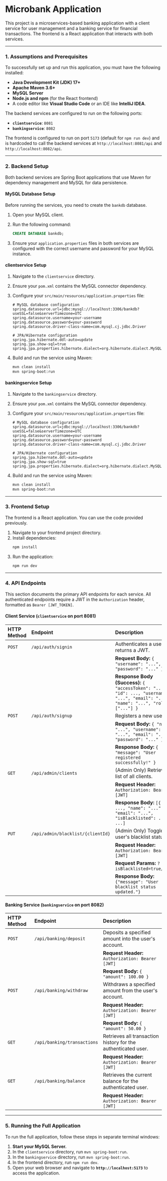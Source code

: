 # Microbank Application

This project is a microservices-based banking application with a client service for user management and a banking service for financial transactions. The frontend is a React application that interacts with both services.

-----

### 1\. Assumptions and Prerequisites

To successfully set up and run this application, you must have the following installed:

  * **Java Development Kit (JDK) 17+**
  * **Apache Maven 3.6+**
  * **MySQL Server**
  * **Node.js and npm** (for the React frontend)
  * A code editor like **Visual Studio Code** or an IDE like **IntelliJ IDEA**.

The backend services are configured to run on the following ports:

  * **`clientservice`**: `8081`
  * **`bankingservice`**: `8082`

The frontend is configured to run on port `5173` (default for `npm run dev`) and is hardcoded to call the backend services at `http://localhost:8081/api` and `http://localhost:8082/api`.

-----

### 2\. Backend Setup

Both backend services are Spring Boot applications that use Maven for dependency management and MySQL for data persistence.

#### MySQL Database Setup

Before running the services, you need to create the `bankdb` database.

1.  Open your MySQL client.

2.  Run the following command:

    ```sql
    CREATE DATABASE bankdb;
    ```

3.  Ensure your `application.properties` files in both services are configured with the correct username and password for your MySQL instance.

#### clientservice Setup

1.  Navigate to the `clientservice` directory.

2.  Ensure your `pom.xml` contains the MySQL connector dependency.

3.  Configure your `src/main/resources/application.properties` file:

    ```properties
    # MySQL database configuration
    spring.datasource.url=jdbc:mysql://localhost:3306/bankdb?useSSL=false&serverTimezone=UTC
    spring.datasource.username=your-username
    spring.datasource.password=your-password
    spring.datasource.driver-class-name=com.mysql.cj.jdbc.Driver

    # JPA/Hibernate configuration
    spring.jpa.hibernate.ddl-auto=update
    spring.jpa.show-sql=true
    spring.jpa.properties.hibernate.dialect=org.hibernate.dialect.MySQLDialect
    ```

4.  Build and run the service using Maven:

    ```bash
    mvn clean install
    mvn spring-boot:run
    ```

#### bankingservice Setup

1.  Navigate to the `bankingservice` directory.

2.  Ensure your `pom.xml` contains the MySQL connector dependency.

3.  Configure your `src/main/resources/application.properties` file:

    ```properties
    # MySQL database configuration
    spring.datasource.url=jdbc:mysql://localhost:3306/bankdb?useSSL=false&serverTimezone=UTC
    spring.datasource.username=your-username
    spring.datasource.password=your-password
    spring.datasource.driver-class-name=com.mysql.cj.jdbc.Driver

    # JPA/Hibernate configuration
    spring.jpa.hibernate.ddl-auto=update
    spring.jpa.show-sql=true
    spring.jpa.properties.hibernate.dialect=org.hibernate.dialect.MySQLDialect
    ```

4.  Build and run the service using Maven:

    ```bash
    mvn clean install
    mvn spring-boot:run
    ```

-----

### 3\. Frontend Setup

The frontend is a React application. You can use the code provided previously.

1.  Navigate to your frontend project directory.
2.  Install dependencies:
    ```bash
    npm install
    ```
3.  Run the application:
    ```bash
    npm run dev
    ```

-----

### 4\. API Endpoints

This section documents the primary API endpoints for each service. All authenticated endpoints require a JWT in the `Authorization` header, formatted as `Bearer [JWT_TOKEN]`.

#### Client Service (`clientservice` on port 8081)

| HTTP Method | Endpoint | Description |
| :--- | :--- | :--- |
| `POST` | `/api/auth/signin` | Authenticates a user and returns a JWT. |
| | | **Request Body:** `{ "username": "...", "password": "..." }` |
| | | **Response Body (Success):** `{ "accessToken": "...", "id": ..., "username": "...", "email": "...", "name": "...", "roles": ["..."] }` |
| `POST` | `/api/auth/signup` | Registers a new user. |
| | | **Request Body:** `{ "name": "...", "username": "...", "email": "...", "password": "..." }` |
| | | **Response Body:** `{ "message": "User registered successfully!" }` |
| `GET` | `/api/admin/clients` | (Admin Only) Retrieves a list of all clients. |
| | | **Request Header:** `Authorization: Bearer [JWT]` |
| | | **Response Body:** `[{ "id": ..., "name": "...", "email": "...", "isBlacklisted": ... }, ...]` |
| `PUT` | `/api/admin/blacklist/{clientId}` | (Admin Only) Toggles a user's blacklist status. |
| | | **Request Header:** `Authorization: Bearer [JWT]` |
| | | **Request Params:** `?isBlacklisted=true/false` |
| | | **Response Body:** `{"message": "User blacklist status updated."}` |

#### Banking Service (`bankingservice` on port 8082)

| HTTP Method | Endpoint | Description |
| :--- | :--- | :--- |
| `POST` | `/api/banking/deposit` | Deposits a specified amount into the user's account. |
| | | **Request Header:** `Authorization: Bearer [JWT]` |
| | | **Request Body:** `{ "amount": 100.00 }` |
| `POST` | `/api/banking/withdraw` | Withdraws a specified amount from the user's account. |
| | | **Request Header:** `Authorization: Bearer [JWT]` |
| | | **Request Body:** `{ "amount": 50.00 }` |
| `GET` | `/api/banking/transactions` | Retrieves all transaction history for the authenticated user. |
| | | **Request Header:** `Authorization: Bearer [JWT]` |
| `GET` | `/api/banking/balance` | Retrieves the current balance for the authenticated user. |
| | | **Request Header:** `Authorization: Bearer [JWT]` |

-----

### 5\. Running the Full Application

To run the full application, follow these steps in separate terminal windows:

1.  **Start your MySQL Server.**
2.  In the `clientservice` directory, run `mvn spring-boot:run`.
3.  In the `bankingservice` directory, run `mvn spring-boot:run`.
4.  In the frontend directory, run `npm run dev`.
5.  Open your web browser and navigate to **`http://localhost:5173`** to access the application.
